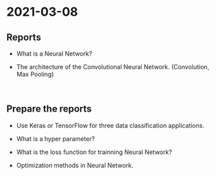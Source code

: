 # 2021-03-08
## Reports
* What is a Neural Network?

* The architecture of the Convolutional Neural Network. (Convolution, Max Pooling)

<br>

## Prepare the reports
* Use Keras or TensorFlow for three data classification applications.

* What is a hyper parameter?

* What is the loss function for trainning Neural Network?

* Optimization methods in Neural Network.

